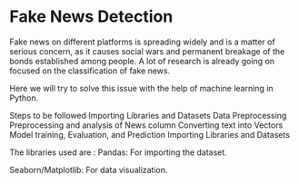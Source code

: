 # Fake News Detection

Fake news on different platforms is spreading widely and is a matter of serious concern, as it causes social wars and permanent breakage of the bonds established among people. A lot of research is already going on focused on the classification of fake news.

Here we will try to solve this issue with the help of machine learning in Python.

Steps to be followed
Importing Libraries and Datasets
Data Preprocessing
Preprocessing and analysis of News column
Converting text into Vectors
Model training, Evaluation, and Prediction
Importing Libraries and Datasets

The libraries used are : 
Pandas: For importing the dataset.

Seaborn/Matplotlib: For data visualization.
